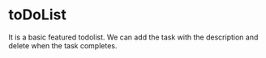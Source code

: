 # toDoList
It is a basic featured todolist. We can add the task with the description and delete when the task completes.
